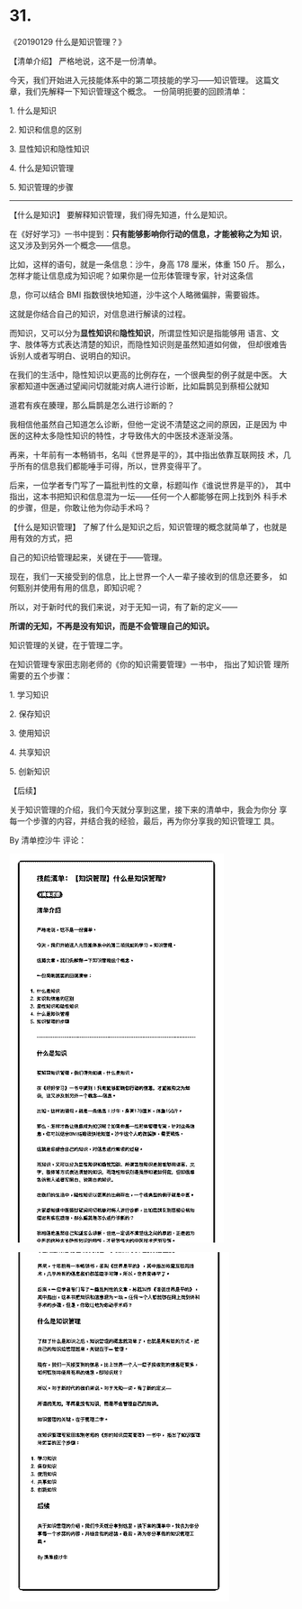 # 31.

《20190129 什么是知识管理？》

【清单介绍】 严格地说，这不是一份清单。

今天，我们开始进入元技能体系中的第二项技能的学习——知识管理。 这篇文章，我们先解释一下知识管理这个概念。 一份简明扼要的回顾清单：

1\. 什么是知识

2\. 知识和信息的区别

3\. 显性知识和隐性知识

4\. 什么是知识管理

5\. 知识管理的步骤

---

【什么是知识】 要解释知识管理，我们得先知道，什么是知识。

在《好好学习》一书中提到：**只有能够影响你行动的信息，才能被称之为知 识**，这又涉及到另外一个概念——信息。

比如，这样的语句，就是一条信息：沙牛，身高 178 厘米，体重 150 斤。 那么，怎样才能让信息成为知识呢？如果你是一位形体管理专家，针对这条信

息，你可以结合 BMI 指数很快地知道，沙牛这个人略微偏胖，需要锻炼。

这就是你结合自己的知识，对信息进行解读的过程。

而知识，又可以分为**显性知识**和**隐性知识**，所谓显性知识是指能够用 语言、文字、肢体等方式表达清楚的知识，而隐性知识则是虽然知道如何做， 但却很难告诉别人或者写明白、说明白的知识。

在我们的生活中，隐性知识以更高的比例存在，一个很典型的例子就是中医。 大家都知道中医通过望闻问切就能对病人进行诊断，比如扁鹊见到蔡桓公就知

道君有疾在腠理，那么扁鹊是怎么进行诊断的？

我相信他虽然自己知道怎么诊断，但他一定说不清楚这之间的原因，正是因为 中医的这种太多隐性知识的特性，才导致伟大的中医技术逐渐没落。

再来，十年前有一本畅销书，名叫《世界是平的》，其中指出依靠互联网技 术，几乎所有的信息我们都能唾手可得，所以，世界变得平了。

后来，一位学者专门写了一篇批判性的文章，标题叫作《谁说世界是平的》， 其中指出，这本书把知识和信息混为一坛——任何一个人都能够在网上找到外 科手术的步骤，但是，你敢让他为你动手术吗？

【什么是知识管理】 了解了什么是知识之后，知识管理的概念就简单了，也就是用有效的方式，把

自己的知识给管理起来，关键在于——管理。

现在，我们一天接受到的信息，比上世界一个人一辈子接收到的信息还要多， 如何甄别并使用有用的信息，即知识呢？

所以，对于新时代的我们来说，对于无知一词，有了新的定义——

**所谓的无知，不再是没有知识，而是不会管理自己的知识。**

知识管理的关键，在于管理二字。

在知识管理专家田志刚老师的《你的知识需要管理》一书中， 指出了知识管 理所需要的五个步骤：

1\. 学习知识

2\. 保存知识

3\. 使用知识

4\. 共享知识

5\. 创新知识

【后续】

关于知识管理的介绍，我们今天就分享到这里，接下来的清单中，我会为你分 享每一个步骤的内容，并结合我的经验，最后，再为你分享我的知识管理工 具。

By 清单控沙牛 评论：

![image](img/Image_058.png)

![image](img/Image_059.png)
